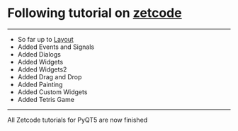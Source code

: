 # Following tutorial on [zetcode](https://www.zetcode.com)

---

* So far up to [Layout](http://zetcode.com/gui/pyqt5/layout/)
* Added Events and Signals
* Added Dialogs
* Added Widgets
* Added Widgets2
* Added Drag and Drop
* Added Painting
* Added Custom Widgets
* Added Tetris Game

---

All Zetcode tutorials for PyQT5 are now finished